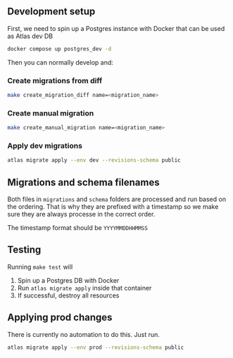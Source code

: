 ## Development setup

First, we need to spin up a Postgres instance with Docker that can be used as Atlas dev DB

```bash
docker compose up postgres_dev -d
```

Then you can normally develop and:

### Create migrations from diff

```bash
make create_migration_diff name=<migration_name>
```

### Create manual migration

```bash
make create_manual_migration name=<migration_name>
```

### Apply dev migrations

```bash
atlas migrate apply --env dev --revisions-schema public
```

## Migrations and schema filenames

Both files in `migrations` and `schema` folders are processed and run based on the ordering. That is why they are prefixed with a timestamp so we make sure they are always processe in the correct order.

The timestamp format should be `YYYYMMDDHHMMSS`

## Testing

Running `make test` will

1. Spin up a Postgres DB with Docker
2. Run `atlas migrate apply` inside that container
3. If successful, destroy all resources

## Applying prod changes

There is currently no automation to do this. Just run.

```bash
atlas migrate apply --env prod --revisions-schema public
```

